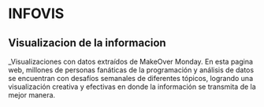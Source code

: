 # INFOVIS
## Visualizacion de la informacion
_Visualizaciones con datos extraídos de MakeOver Monday. En esta pagina web, millones de personas fanáticas de la programación y análisis de datos se encuentran con desafíos semanales de diferentes tópicos, logrando una visualización creativa y efectivas en donde la información se transmita de la mejor manera. 



